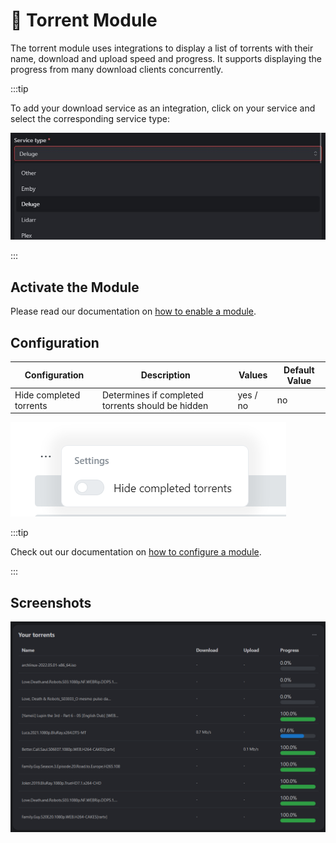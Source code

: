 # 🚀 Torrent Module

The torrent module uses integrations to display a list of torrents with their name, download and upload speed and progress. It supports displaying the progress from many download clients concurrently.

:::tip

To add your download service as an integration, click on your service and select the corresponding service type:

![select the correct service type](./img/module-torrent-service-type-example.jpg)

:::

## Activate the Module
Please read our documentation on [how to enable a module](./../index.md#activating-a-module).

## Configuration

| Configuration         | Description | Values | Default Value |
| --------------------- | ----------- | ------ | ------------- |
| Hide completed torrents | Determines if completed torrents should be hidden | yes / no | no |

![configuration of the torrent module](./img/module-torrent-configuration.png)

:::tip

Check out our documentation on [how to configure a module](./../index.md#configure-a-module).

:::

## Screenshots

![torrent module](./img/module-torrent.png)